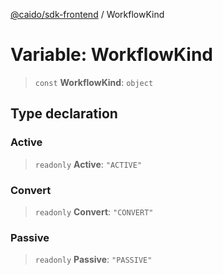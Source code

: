 [@caido/sdk-frontend](../index.md) / WorkflowKind

# Variable: WorkflowKind

> `const` **WorkflowKind**: `object`

## Type declaration

### Active

> `readonly` **Active**: `"ACTIVE"`

### Convert

> `readonly` **Convert**: `"CONVERT"`

### Passive

> `readonly` **Passive**: `"PASSIVE"`
